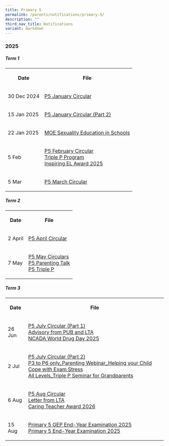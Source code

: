 ```yaml
---
title: Primary 5
permalink: /parents/notifications/primary-5/
description: ""
third_nav_title: Notifications
variant: markdown
---
```

<h3><strong>2025</strong></h3>
<h5>Term 1</h5>
<table style="minWidth: 50px">
<colgroup>
<col>
<col>
</colgroup>
<tbody>
<tr>
<th rowspan="1" colspan="1">
<p>Date</p>
</th>
<th rowspan="1" colspan="1">
<p>File</p>
</th>
</tr>
<tr>
<td rowspan="1" colspan="1">
<p>30 Dec 2024</p>
</td>
<td rowspan="1" colspan="1">
<p><a href="/files/Notification%202025/Pri%205/RGPS_N25_P5_001.pdf" rel="noopener noreferrer nofollow" target="_blank">P5 January Circular</a>
</p>
</td>
</tr>
<tr>
<td rowspan="1" colspan="1">
<p>15 Jan 2025</p>
</td>
<td rowspan="1" colspan="1">
<p><a href="/files/Notification%202025/Pri%205/RGPS_N25_P5_004.pdf" rel="noopener noreferrer nofollow" target="_blank">P5 January Circular (Part 2)</a>
</p>
</td>
</tr>
<tr>
<td rowspan="1" colspan="1">
<p>22 Jan 2025</p>
</td>
<td rowspan="1" colspan="1">
<p><a href="/files/Notification%202025/Pri%205/RGPS_N25_P5_003.pdf" rel="noopener noreferrer nofollow" target="_blank">MOE Sexuality Education in Schools</a>
</p>
</td>
</tr>
<tr>
<td rowspan="1" colspan="1">
<p>5 Feb</p>
</td>
<td rowspan="1" colspan="1">
<p><a href="/files/Notification%202025/Pri%205/P5.pdf" rel="noopener noreferrer nofollow" target="_blank">P5 February Circular</a>
<br><a href="/files/Notification%202025/Pri%201/Triple_P_PG_Notification_Indicate_Interest_2025_Flyer.pdf" rel="noopener noreferrer nofollow" target="_blank">Triple P Program</a>
<br><a href="/files/Notification%202025/Pri%201/Inspiring_EL_Award_2025.pdf" rel="noopener noreferrer nofollow" target="_blank">Inspiring EL Award 2025</a>
</p>
</td>
</tr>
<tr>
<td rowspan="1" colspan="1">
<p>5 Mar</p>
</td>
<td rowspan="1" colspan="1">
<p><a href="/files/Notification%202025/Pri%205/RGPS_N25_P5_009.pdf" rel="noopener noreferrer nofollow" target="_blank">P5 March Circular</a>
</p>
</td>
</tr>
</tbody>
</table>
<h5>Term 2</h5>
<table style="minWidth: 50px">
<colgroup>
<col>
<col>
</colgroup>
<tbody>
<tr>
<th rowspan="1" colspan="1">
<p>Date</p>
</th>
<th rowspan="1" colspan="1">
<p>File</p>
</th>
</tr>
<tr>
<td rowspan="1" colspan="1">
<p>2 April</p>
</td>
<td rowspan="1" colspan="1">
<p><a href="/files/Notification%202025/Pri%205/RGPS_N25_P5_016.pdf" rel="noopener noreferrer nofollow" target="_blank">P5 April Circular</a>
</p>
</td>
</tr>
<tr>
<td rowspan="1" colspan="1">
<p>7 May</p>
</td>
<td rowspan="1" colspan="1">
<p><a href="/files/Notification%202025/Pri%205/RGPS_N25_P5_022.pdf" rel="noopener noreferrer nofollow" target="_blank">P5 May Circulars</a>
<br><a href="/files/Notification%202025/Pri%206/P5_P6_Parenting_Talk___Gear_Up_for_PSLE_Webinar_2025_Flyer.pdf" rel="noopener noreferrer nofollow" target="_blank">P5 Parenting Talk</a>
<br><a href="/files/Notification%202025/Pri%206/P1_P6_Triple_P_PG_Notification_Mid_Year_Indicate_Interest_Flyer.pdf" rel="noopener noreferrer nofollow" target="_blank">P5 Triple P</a>
</p>
</td>
</tr>
</tbody>
</table>
<h5>Term 3</h5>
<table style="minWidth: 50px">
<colgroup>
<col>
<col>
</colgroup>
<tbody>
<tr>
<th rowspan="1" colspan="1">
<p>Date</p>
</th>
<th rowspan="1" colspan="1">
<p>File</p>
</th>
</tr>
<tr>
<td rowspan="1" colspan="1">
<p>26 Jun</p>
</td>
<td rowspan="1" colspan="1">
<p><a href="/files/Notification%202025/Pri%205/RGPS_N25_P5_025.pdf" rel="noopener noreferrer nofollow" target="_blank">P5 July Circular (Part 1)</a>
<br><a href="/files/Notification%202025/Pri%201%20to%206/NCADA_World_Drug_Day_2025_Message.pdf" rel="noopener noreferrer nofollow" target="_blank">Advisory from PUB and LTA</a>
<br><a href="/files/Notification%202025/Pri%201%20to%206/NCADA_World_Drug_Day_2025_Message.pdf" rel="noopener noreferrer nofollow" target="_blank">NCADA World Drug Day 2025</a>
</p>
</td>
</tr>
<tr>
<td rowspan="1" colspan="1">
<p>2 Jul</p>
</td>
<td rowspan="1" colspan="1">
<p><a href="/files/Notification%202025/Pri%205/RGPS_N25_P5_026.pdf" rel="noopener noreferrer nofollow" target="_blank">P5 July Circular (Part 2)</a>
<br><a href="/files/Notification%202025/Pri%201%20to%206/P3_to_P6_only_Parenting_Webinar_Helping_your_Child_Cope_with_Exam_Stress.pdf" rel="noopener noreferrer nofollow" target="_blank">P3 to P6 only_Parenting Webinar_Helping your Child Cope with Exam Stress</a>
<br><a href="/files/Notification%202025/Pri%201%20to%206/All_Levels_Triple_P_Seminar_for_Grandparents.pdf" rel="noopener noreferrer nofollow" target="_blank">All Levels_Triple P Seminar for Grandparents</a>
</p>
</td>
</tr>
<tr>
<td rowspan="1" colspan="1">
<p>6 Aug</p>
</td>
<td rowspan="1" colspan="1">
<p><a href="/files/Notification 2025/Pri 5/RGPS_N25_P5_027.pdf" rel="noopener nofollow" target="_blank">P5 Aug Circular</a>
<br><a href="/files/Notification 2025/Pri 1/Notification_from_LTA.pdf" rel="noopener nofollow" target="_blank">Letter from LTA</a>
<br><a href="/files/Notification 2025/Pri 1/Caring_Teacher_Awards__CTA_2026_compress.pdf" rel="noopener nofollow" target="_blank">Caring Teacher Award 2026</a>
</p>
</td>
</tr>
<tr>
<td rowspan="1" colspan="1">
<p>15 Aug</p>
</td>
<td rowspan="1" colspan="1">
<p><a href="/files/Notification 2025/Pri 5/RGPS_EYE_P5_GEP_2025_V2.pdf" rel="noopener nofollow" target="_blank">Primary 5 GEP End-Year Examination 2025</a>
<br><a href="/files/Notification 2025/Pri 5/RGPS_EYE_P5_2025_V2.pdf" rel="noopener nofollow" target="_blank">Primary 5 End-Year Examination 2025</a>
</p>
</td>
</tr>
</tbody>
</table>
<p></p>